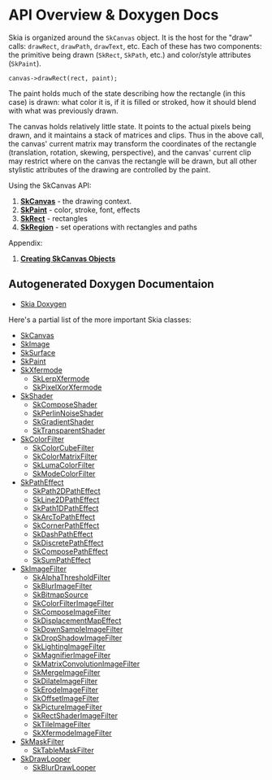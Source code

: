 API Overview & Doxygen Docs
===========================

Skia is organized around the `SkCanvas` object. It is the host for the
"draw" calls: `drawRect`, `drawPath`, `drawText`, etc. Each of these
has two components: the primitive being drawn (`SkRect`, `SkPath`, etc.)
and color/style attributes (`SkPaint`).

<!--?prettify lang=cc?-->

    canvas->drawRect(rect, paint);

The paint holds much of the state describing how the rectangle (in
this case) is drawn: what color it is, if it is filled or stroked, how
it should blend with what was previously drawn.

The canvas holds relatively little state. It points to the actual
pixels being drawn, and it maintains a stack of matrices and
clips. Thus in the above call, the canvas' current matrix may
transform the coordinates of the rectangle (translation, rotation,
skewing, perspective), and the canvas' current clip may restrict where
on the canvas the rectangle will be drawn, but all other stylistic
attributes of the drawing are controlled by the paint.

Using the SkCanvas API:

1.  **[SkCanvas](/user/api/skcanvas)** - the drawing context.
2.  **[SkPaint](/user/api/skpaint)** - color, stroke, font, effects
3.  **[SkRect](/user/api/skrect)** - rectangles
4.  **[SkRegion](/user/api/skregion)** - set operations with rectangles and paths

Appendix:

1.  **[Creating SkCanvas Objects](/user/api/canvas)**

Autogenerated Doxygen Documentaion
----------------------------------

*   [Skia Doxygen](http://skia-doc.commondatastorage.googleapis.com/doxygen/doxygen/html/index.html)

Here's a partial list of the more important Skia classes:

*   [SkCanvas](http://skia-doc.commondatastorage.googleapis.com/doxygen/doxygen/html/classSkCanvas.html)
*   [SkImage](http://skia-doc.commondatastorage.googleapis.com/doxygen/doxygen/html/classSkImage.html)
*   [SkSurface](http://skia-doc.commondatastorage.googleapis.com/doxygen/doxygen/html/classSkSurface.html)
*   [SkPaint](http://skia-doc.commondatastorage.googleapis.com/doxygen/doxygen/html/classSkPaint.html)
*   [SkXfermode](http://skia-doc.commondatastorage.googleapis.com/doxygen/doxygen/html/classSkXfermode.html)
    -   [SkLerpXfermode](http://skia-doc.commondatastorage.googleapis.com/doxygen/doxygen/html/classSkLerpXfermode.html)
    -   [SkPixelXorXfermode](http://skia-doc.commondatastorage.googleapis.com/doxygen/doxygen/html/classSkPixelXorXfermode.html)
*   [SkShader](http://skia-doc.commondatastorage.googleapis.com/doxygen/doxygen/html/classSkShader.html)
    -   [SkComposeShader](http://skia-doc.commondatastorage.googleapis.com/doxygen/doxygen/html/classSkComposeShader.html)
    -   [SkPerlinNoiseShader](http://skia-doc.commondatastorage.googleapis.com/doxygen/doxygen/html/classSkPerlinNoiseShader.html)
    -   [SkGradientShader](http://skia-doc.commondatastorage.googleapis.com/doxygen/doxygen/html/classSkGradientShader.html)
    -   [SkTransparentShader](http://skia-doc.commondatastorage.googleapis.com/doxygen/doxygen/html/classSkTransparentShader.html)
*   [SkColorFilter](http://skia-doc.commondatastorage.googleapis.com/doxygen/doxygen/html/classSkColorFilter.html)
    -   [SkColorCubeFilter](http://skia-doc.commondatastorage.googleapis.com/doxygen/doxygen/html/classSkColorCubeFilter.html)
    -   [SkColorMatrixFilter](http://skia-doc.commondatastorage.googleapis.com/doxygen/doxygen/html/classSkColorMatrixFilter.html)
    -   [SkLumaColorFilter](http://skia-doc.commondatastorage.googleapis.com/doxygen/doxygen/html/classSkLumaColorFilter.html)
    -   [SkModeColorFilter](http://skia-doc.commondatastorage.googleapis.com/doxygen/doxygen/html/classSkModeColorFilter.html)
*   [SkPathEffect](http://skia-doc.commondatastorage.googleapis.com/doxygen/doxygen/html/classSkPathEffect.html)
    -   [SkPath2DPathEffect](http://skia-doc.commondatastorage.googleapis.com/doxygen/doxygen/html/classSkPath2DPathEffect.html)
    -   [SkLine2DPathEffect](http://skia-doc.commondatastorage.googleapis.com/doxygen/doxygen/html/classSkLine2DPathEffect.html)
    -   [SkPath1DPathEffect](http://skia-doc.commondatastorage.googleapis.com/doxygen/doxygen/html/classSkPath1DPathEffect.html)
    -   [SkArcToPathEffect](http://skia-doc.commondatastorage.googleapis.com/doxygen/doxygen/html/classSkArcToPathEffect.html)
    -   [SkCornerPathEffect](http://skia-doc.commondatastorage.googleapis.com/doxygen/doxygen/html/classSkCornerPathEffect.html)
    -   [SkDashPathEffect](http://skia-doc.commondatastorage.googleapis.com/doxygen/doxygen/html/classSkDashPathEffect.html)
    -   [SkDiscretePathEffect](http://skia-doc.commondatastorage.googleapis.com/doxygen/doxygen/html/classSkDiscretePathEffect.html)
    -   [SkComposePathEffect](http://skia-doc.commondatastorage.googleapis.com/doxygen/doxygen/html/classSkComposePathEffect.html)
    -   [SkSumPathEffect](http://skia-doc.commondatastorage.googleapis.com/doxygen/doxygen/html/classSkSumPathEffect.html)
*   [SkImageFilter](http://skia-doc.commondatastorage.googleapis.com/doxygen/doxygen/html/classSkImageFilter.html)
    -   [SkAlphaThresholdFilter](http://skia-doc.commondatastorage.googleapis.com/doxygen/doxygen/html/classSkAlphaThresholdFilter.html)
    -   [SkBlurImageFilter](http://skia-doc.commondatastorage.googleapis.com/doxygen/doxygen/html/classSkBlurImageFilter.html)
    -   [SkBitmapSource](http://skia-doc.commondatastorage.googleapis.com/doxygen/doxygen/html/classSkBitmapSource.html)
    -   [SkColorFilterImageFilter](http://skia-doc.commondatastorage.googleapis.com/doxygen/doxygen/html/classSkColorFilterImageFilter.html)
    -   [SkComposeImageFilter](http://skia-doc.commondatastorage.googleapis.com/doxygen/doxygen/html/classSkComposeImageFilter.html)
    -   [SkDisplacementMapEffect](http://skia-doc.commondatastorage.googleapis.com/doxygen/doxygen/html/classSkDisplacementMapEffect.html)
    -   [SkDownSampleImageFilter](http://skia-doc.commondatastorage.googleapis.com/doxygen/doxygen/html/classSkDownSampleImageFilter.html)
    -   [SkDropShadowImageFilter](http://skia-doc.commondatastorage.googleapis.com/doxygen/doxygen/html/classSkDropShadowImageFilter.html)
    -   [SkLightingImageFilter](http://skia-doc.commondatastorage.googleapis.com/doxygen/doxygen/html/classSkLightingImageFilter.html)
    -   [SkMagnifierImageFilter](http://skia-doc.commondatastorage.googleapis.com/doxygen/doxygen/html/classSkMagnifierImageFilter.html)
    -   [SkMatrixConvolutionImageFilter](http://skia-doc.commondatastorage.googleapis.com/doxygen/doxygen/html/classSkMatrixConvolutionImageFilter.html)
    -   [SkMergeImageFilter](http://skia-doc.commondatastorage.googleapis.com/doxygen/doxygen/html/classSkMergeImageFilter.html)
    -   [SkDilateImageFilter](http://skia-doc.commondatastorage.googleapis.com/doxygen/doxygen/html/classSkDilateImageFilter.html)
    -   [SkErodeImageFilter](http://skia-doc.commondatastorage.googleapis.com/doxygen/doxygen/html/classSkErodeImageFilter.html)
    -   [SkOffsetImageFilter](http://skia-doc.commondatastorage.googleapis.com/doxygen/doxygen/html/classSkOffsetImageFilter.html)
    -   [SkPictureImageFilter](http://skia-doc.commondatastorage.googleapis.com/doxygen/doxygen/html/classSkPictureImageFilter.html)
    -   [SkRectShaderImageFilter](http://skia-doc.commondatastorage.googleapis.com/doxygen/doxygen/html/classSkRectShaderImageFilter.html)
    -   [SkTileImageFilter](http://skia-doc.commondatastorage.googleapis.com/doxygen/doxygen/html/classSkTileImageFilter.html)
    -   [SkXfermodeImageFilter](http://skia-doc.commondatastorage.googleapis.com/doxygen/doxygen/html/classSkXfermodeImageFilter.html)
*   [SkMaskFilter](http://skia-doc.commondatastorage.googleapis.com/doxygen/doxygen/html/classSkMaskFilter.html)
    -   [SkTableMaskFilter](http://skia-doc.commondatastorage.googleapis.com/doxygen/doxygen/html/classSkTableMaskFilter.html)
*   [SkDrawLooper](http://skia-doc.commondatastorage.googleapis.com/doxygen/doxygen/html/classSkDrawLooper.html)
    -   [SkBlurDrawLooper](http://skia-doc.commondatastorage.googleapis.com/doxygen/doxygen/html/classSkBlurDrawLooper.html)
